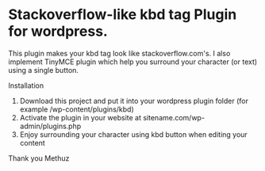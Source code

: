 Stackoverflow-like kbd tag Plugin for wordpress.
===============================

This plugin makes your kbd tag look like stackoverflow.com's.
I also implement TinyMCE plugin which help you surround your character (or text) 
using a single button.

Installation

1. Download this project and put it into your wordpress plugin folder (for example /wp-content/plugins/kbd)
2. Activate the plugin in your website at sitename.com/wp-admin/plugins.php
3. Enjoy surrounding your character using kbd button when editing your content

Thank you
Methuz
